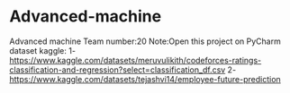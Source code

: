 # Advanced-machine
Advanced machine Team number:20 
Note:Open this project on PyCharm
dataset kaggle:
1-https://www.kaggle.com/datasets/meruvulikith/codeforces-ratings-classification-and-regression?select=classification_df.csv
2-https://www.kaggle.com/datasets/tejashvi14/employee-future-prediction
